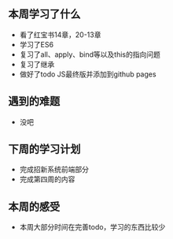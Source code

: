 ## 本周学习了什么
- 看了红宝书14章，20-13章
- 学习了ES6
- 复习了all、apply、bind等以及this的指向问题
- 复习了继承
- 做好了todo JS最终版并添加到github pages
## 遇到的难题
- 没吧
## 下周的学习计划
- 完成招新系统前端部分
- 完成第四周的内容
## 本周的感受
- 本周大部分时间在完善todo，学习的东西比较少
